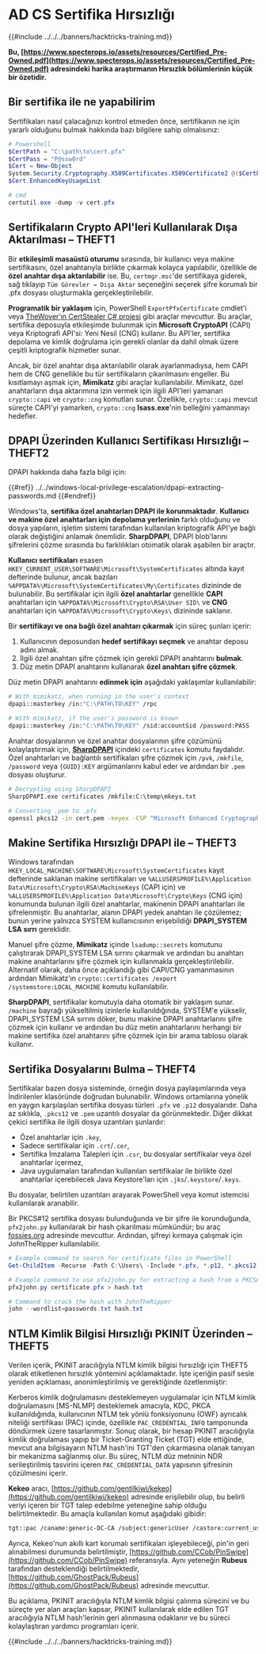 # AD CS Sertifika Hırsızlığı

{{#include ../../../banners/hacktricks-training.md}}

**Bu, [https://www.specterops.io/assets/resources/Certified_Pre-Owned.pdf](https://www.specterops.io/assets/resources/Certified_Pre-Owned.pdf) adresindeki harika araştırmanın Hırsızlık bölümlerinin küçük bir özetidir.**

## Bir sertifika ile ne yapabilirim

Sertifikaları nasıl çalacağınızı kontrol etmeden önce, sertifikanın ne için yararlı olduğunu bulmak hakkında bazı bilgilere sahip olmalısınız:
```powershell
# Powershell
$CertPath = "C:\path\to\cert.pfx"
$CertPass = "P@ssw0rd"
$Cert = New-Object
System.Security.Cryptography.X509Certificates.X509Certificate2 @($CertPath, $CertPass)
$Cert.EnhancedKeyUsageList

# cmd
certutil.exe -dump -v cert.pfx
```
## Sertifikaların Crypto API'leri Kullanılarak Dışa Aktarılması – THEFT1

Bir **etkileşimli masaüstü oturumu** sırasında, bir kullanıcı veya makine sertifikasını, özel anahtarıyla birlikte çıkarmak kolayca yapılabilir, özellikle de **özel anahtar dışa aktarılabilir** ise. Bu, `certmgr.msc`'de sertifikaya giderek, sağ tıklayıp `Tüm Görevler → Dışa Aktar` seçeneğini seçerek şifre korumalı bir .pfx dosyası oluşturmakla gerçekleştirilebilir.

**Programatik bir yaklaşım** için, PowerShell `ExportPfxCertificate` cmdlet'i veya [TheWover’ın CertStealer C# projesi](https://github.com/TheWover/CertStealer) gibi araçlar mevcuttur. Bu araçlar, sertifika deposuyla etkileşimde bulunmak için **Microsoft CryptoAPI** (CAPI) veya Kriptografi API'si: Yeni Nesil (CNG) kullanır. Bu API'ler, sertifika depolama ve kimlik doğrulama için gerekli olanlar da dahil olmak üzere çeşitli kriptografik hizmetler sunar.

Ancak, bir özel anahtar dışa aktarılabilir olarak ayarlanmadıysa, hem CAPI hem de CNG genellikle bu tür sertifikaların çıkarılmasını engeller. Bu kısıtlamayı aşmak için, **Mimikatz** gibi araçlar kullanılabilir. Mimikatz, özel anahtarların dışa aktarımına izin vermek için ilgili API'leri yamanan `crypto::capi` ve `crypto::cng` komutları sunar. Özellikle, `crypto::capi` mevcut süreçte CAPI'yi yamarken, `crypto::cng` **lsass.exe**'nin belleğini yamanmayı hedefler.

## DPAPI Üzerinden Kullanıcı Sertifikası Hırsızlığı – THEFT2

DPAPI hakkında daha fazla bilgi için:

{{#ref}}
../../windows-local-privilege-escalation/dpapi-extracting-passwords.md
{{#endref}}

Windows'ta, **sertifika özel anahtarları DPAPI ile korunmaktadır**. **Kullanıcı ve makine özel anahtarları için depolama yerlerinin** farklı olduğunu ve dosya yapıların, işletim sistemi tarafından kullanılan kriptografik API'ye bağlı olarak değiştiğini anlamak önemlidir. **SharpDPAPI**, DPAPI blob'larını şifrelerini çözme sırasında bu farklılıkları otomatik olarak aşabilen bir araçtır.

**Kullanıcı sertifikaları** esasen `HKEY_CURRENT_USER\SOFTWARE\Microsoft\SystemCertificates` altında kayıt defterinde bulunur, ancak bazıları `%APPDATA%\Microsoft\SystemCertificates\My\Certificates` dizininde de bulunabilir. Bu sertifikalar için ilgili **özel anahtarlar** genellikle **CAPI** anahtarları için `%APPDATA%\Microsoft\Crypto\RSA\User SID\` ve **CNG** anahtarları için `%APPDATA%\Microsoft\Crypto\Keys\` dizininde saklanır.

Bir **sertifikayı ve ona bağlı özel anahtarı çıkarmak** için süreç şunları içerir:

1. Kullanıcının deposundan **hedef sertifikayı seçmek** ve anahtar deposu adını almak.
2. İlgili özel anahtarı şifre çözmek için gerekli DPAPI anahtarını **bulmak**.
3. Düz metin DPAPI anahtarını kullanarak **özel anahtarı şifre çözmek**.

Düz metin DPAPI anahtarını **edinmek için** aşağıdaki yaklaşımlar kullanılabilir:
```bash
# With mimikatz, when running in the user's context
dpapi::masterkey /in:"C:\PATH\TO\KEY" /rpc

# With mimikatz, if the user's password is known
dpapi::masterkey /in:"C:\PATH\TO\KEY" /sid:accountSid /password:PASS
```
Anahtar dosyalarının ve özel anahtar dosyalarının şifre çözümünü kolaylaştırmak için, [**SharpDPAPI**](https://github.com/GhostPack/SharpDPAPI) içindeki `certificates` komutu faydalıdır. Özel anahtarları ve bağlantılı sertifikaları şifre çözmek için `/pvk`, `/mkfile`, `/password` veya `{GUID}:KEY` argümanlarını kabul eder ve ardından bir `.pem` dosyası oluşturur.
```bash
# Decrypting using SharpDPAPI
SharpDPAPI.exe certificates /mkfile:C:\temp\mkeys.txt

# Converting .pem to .pfx
openssl pkcs12 -in cert.pem -keyex -CSP "Microsoft Enhanced Cryptographic Provider v1.0" -export -out cert.pfx
```
## Makine Sertifika Hırsızlığı DPAPI ile – THEFT3

Windows tarafından `HKEY_LOCAL_MACHINE\SOFTWARE\Microsoft\SystemCertificates` kayıt defterinde saklanan makine sertifikaları ve `%ALLUSERSPROFILE%\Application Data\Microsoft\Crypto\RSA\MachineKeys` (CAPI için) ve `%ALLUSERSPROFILE%\Application Data\Microsoft\Crypto\Keys` (CNG için) konumunda bulunan ilgili özel anahtarlar, makinenin DPAPI anahtarları ile şifrelenmiştir. Bu anahtarlar, alanın DPAPI yedek anahtarı ile çözülemez; bunun yerine yalnızca SYSTEM kullanıcısının erişebildiği **DPAPI_SYSTEM LSA sırrı** gereklidir.

Manuel şifre çözme, **Mimikatz** içinde `lsadump::secrets` komutunu çalıştırarak DPAPI_SYSTEM LSA sırrını çıkarmak ve ardından bu anahtarı makine anahtarlarını şifre çözmek için kullanmakla gerçekleştirilebilir. Alternatif olarak, daha önce açıklandığı gibi CAPI/CNG yamanmasının ardından Mimikatz’ın `crypto::certificates /export /systemstore:LOCAL_MACHINE` komutu kullanılabilir.

**SharpDPAPI**, sertifikalar komutuyla daha otomatik bir yaklaşım sunar. `/machine` bayrağı yükseltilmiş izinlerle kullanıldığında, SYSTEM'e yükselir, DPAPI_SYSTEM LSA sırrını döker, bunu makine DPAPI anahtarlarını şifre çözmek için kullanır ve ardından bu düz metin anahtarlarını herhangi bir makine sertifika özel anahtarını şifre çözmek için bir arama tablosu olarak kullanır.

## Sertifika Dosyalarını Bulma – THEFT4

Sertifikalar bazen dosya sisteminde, örneğin dosya paylaşımlarında veya İndirilenler klasöründe doğrudan bulunabilir. Windows ortamlarına yönelik en yaygın karşılaşılan sertifika dosyası türleri `.pfx` ve `.p12` dosyalarıdır. Daha az sıklıkla, `.pkcs12` ve `.pem` uzantılı dosyalar da görünmektedir. Diğer dikkat çekici sertifika ile ilgili dosya uzantıları şunlardır:

- Özel anahtarlar için `.key`,
- Sadece sertifikalar için `.crt`/`.cer`,
- Sertifika İmzalama Talepleri için `.csr`, bu dosyalar sertifikalar veya özel anahtarlar içermez,
- Java uygulamaları tarafından kullanılan sertifikalar ile birlikte özel anahtarlar içerebilecek Java Keystore'ları için `.jks`/`.keystore`/`.keys`.

Bu dosyalar, belirtilen uzantıları arayarak PowerShell veya komut istemcisi kullanılarak aranabilir.

Bir PKCS#12 sertifika dosyası bulunduğunda ve bir şifre ile korunduğunda, `pfx2john.py` kullanılarak bir hash çıkarılması mümkündür; bu araç [fossies.org](https://fossies.org/dox/john-1.9.0-jumbo-1/pfx2john_8py_source.html) adresinde mevcuttur. Ardından, şifreyi kırmaya çalışmak için JohnTheRipper kullanılabilir.
```powershell
# Example command to search for certificate files in PowerShell
Get-ChildItem -Recurse -Path C:\Users\ -Include *.pfx, *.p12, *.pkcs12, *.pem, *.key, *.crt, *.cer, *.csr, *.jks, *.keystore, *.keys

# Example command to use pfx2john.py for extracting a hash from a PKCS#12 file
pfx2john.py certificate.pfx > hash.txt

# Command to crack the hash with JohnTheRipper
john --wordlist=passwords.txt hash.txt
```
## NTLM Kimlik Bilgisi Hırsızlığı PKINIT Üzerinden – THEFT5

Verilen içerik, PKINIT aracılığıyla NTLM kimlik bilgisi hırsızlığı için THEFT5 olarak etiketlenen hırsızlık yöntemini açıklamaktadır. İşte içeriğin pasif sesle yeniden açıklaması, anonimleştirilmiş ve gerektiğinde özetlenmiştir:

Kerberos kimlik doğrulamasını desteklemeyen uygulamalar için NTLM kimlik doğrulamasını [MS-NLMP] desteklemek amacıyla, KDC, PKCA kullanıldığında, kullanıcının NTLM tek yönlü fonksiyonunu (OWF) ayrıcalık niteliği sertifikası (PAC) içinde, özellikle `PAC_CREDENTIAL_INFO` tamponunda döndürmek üzere tasarlanmıştır. Sonuç olarak, bir hesap PKINIT aracılığıyla kimlik doğrulaması yapıp bir Ticket-Granting Ticket (TGT) elde ettiğinde, mevcut ana bilgisayarın NTLM hash'ini TGT'den çıkarmasına olanak tanıyan bir mekanizma sağlanmış olur. Bu süreç, NTLM düz metninin NDR serileştirilmiş tasvirini içeren `PAC_CREDENTIAL_DATA` yapısının şifresinin çözülmesini içerir.

**Kekeo** aracı, [https://github.com/gentilkiwi/kekeo](https://github.com/gentilkiwi/kekeo) adresinde erişilebilir olup, bu belirli veriyi içeren bir TGT talep edebilme yeteneğine sahip olduğu belirtilmektedir. Bu amaçla kullanılan komut aşağıdaki gibidir:
```bash
tgt::pac /caname:generic-DC-CA /subject:genericUser /castore:current_user /domain:domain.local
```
Ayrıca, Kekeo'nun akıllı kart korumalı sertifikaları işleyebileceği, pin'in geri alınabilmesi durumunda belirtilmiştir, [https://github.com/CCob/PinSwipe](https://github.com/CCob/PinSwipe) referansıyla. Aynı yeteneğin **Rubeus** tarafından desteklendiği belirtilmektedir, [https://github.com/GhostPack/Rubeus](https://github.com/GhostPack/Rubeus) adresinde mevcuttur.

Bu açıklama, PKINIT aracılığıyla NTLM kimlik bilgisi çalınma sürecini ve bu süreçte yer alan araçları kapsar, PKINIT kullanılarak elde edilen TGT aracılığıyla NTLM hash'lerinin geri alınmasına odaklanır ve bu süreci kolaylaştıran yardımcı programları içerir.

{{#include ../../../banners/hacktricks-training.md}}
